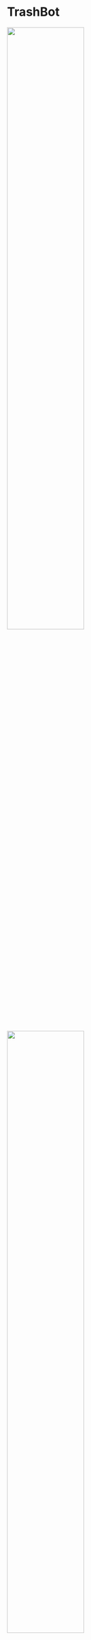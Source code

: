 # TrashBot  
<img src="https://user-images.githubusercontent.com/45473923/59561834-b1c0b480-905f-11e9-84ee-f94e76e47afc.jpg" width=60%>
<img src="https://user-images.githubusercontent.com/45473923/59561968-42e45b00-9061-11e9-8ad9-93dd3e409b4a.jpg" width=60%>

## [DemoMovie1] Google Homeを使ったゴミ箱の操作  
[![IMAGE ALT TEXT HERE](http://img.youtube.com/vi/Yut2F3ufk2o/0.jpg)](http://www.youtube.com/watch?v=Yut2F3ufk2o)  
## [DemoMovie2] センサーモード  
[![IMAGE ALT TEXT HERE](http://img.youtube.com/vi/jtZj9VkVd58/0.jpg)](http://www.youtube.com/watch?v=jtZj9VkVd58)  
## [DemoMovie3]Slack操作モード  
[![IMAGE ALT TEXT HERE](http://img.youtube.com/vi/mRYCV2uttng/0.jpg)](http://www.youtube.com/watch?v=mRYCV2uttng)  
## システム
GoogleHome→ IFTTT→ slack→ ROS→ RaspberryPi→ Arduino

## 環境
Linux ubuntu16.04  
ROS kinetic  
RaspberryPi B  [OS:UbuntuMATE]  



## 参考文献
「ROSではじめるロボットプログラミング」著者:小倉 崇  
## 参考webページ
Qiita「Slackにボットを設置する」(2017年6月10日更新)  
https://azriton.github.io/2016/12/17/Slack%E3%81%AB%E3%83%9C%E3%83%83%E3%83%88%E3%82%92%E8%A8%AD%E7%BD%AE%E3%81%99%E3%82%8B/  

Azriton's blog「PythonのslackbotライブラリでSlackボットを作る」(2016年12月17日更新)  
https://qiita.com/sukesuke/items/1ac92251def87357fdf6  
  [GitHub] https://github.com/lins05/slackbot   

Autumn-Color.com「Pythonでファイルをオープンしてから２次元配列で返すモジュール」(2017年1月5日更新)  
https://www.autumn-color.com/archives/509  
